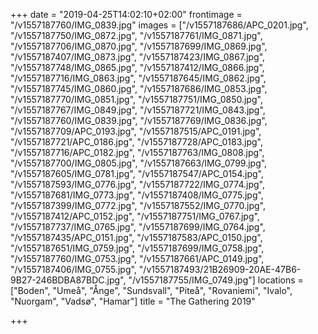 +++
date = "2019-04-25T14:02:10+02:00"
frontimage = "/v1557187760/IMG_0839.jpg"
images = ["/v1557187686/APC_0201.jpg", "/v1557187750/IMG_0872.jpg", "/v1557187761/IMG_0871.jpg", "/v1557187706/IMG_0870.jpg", "/v1557187699/IMG_0869.jpg", "/v1557187407/IMG_0873.jpg", "/v1557187423/IMG_0867.jpg", "/v1557187748/IMG_0865.jpg", "/v1557187412/IMG_0866.jpg", "/v1557187716/IMG_0863.jpg", "/v1557187645/IMG_0862.jpg", "/v1557187745/IMG_0860.jpg", "/v1557187686/IMG_0853.jpg", "/v1557187770/IMG_0851.jpg", "/v1557187751/IMG_0850.jpg", "/v1557187767/IMG_0849.jpg", "/v1557187721/IMG_0843.jpg", "/v1557187760/IMG_0839.jpg", "/v1557187769/IMG_0836.jpg", "/v1557187709/APC_0193.jpg", "/v1557187515/APC_0191.jpg", "/v1557187721/APC_0186.jpg", "/v1557187728/APC_0183.jpg", "/v1557187716/APC_0182.jpg", "/v1557187763/IMG_0808.jpg", "/v1557187700/IMG_0805.jpg", "/v1557187663/IMG_0799.jpg", "/v1557187605/IMG_0781.jpg", "/v1557187547/APC_0154.jpg", "/v1557187593/IMG_0776.jpg", "/v1557187722/IMG_0774.jpg", "/v1557187681/IMG_0773.jpg", "/v1557187408/IMG_0775.jpg", "/v1557187399/IMG_0772.jpg", "/v1557187552/IMG_0770.jpg", "/v1557187412/APC_0152.jpg", "/v1557187751/IMG_0767.jpg", "/v1557187737/IMG_0765.jpg", "/v1557187699/IMG_0764.jpg", "/v1557187435/APC_0151.jpg", "/v1557187583/APC_0150.jpg", "/v1557187651/IMG_0759.jpg", "/v1557187699/IMG_0758.jpg", "/v1557187760/IMG_0753.jpg", "/v1557187661/APC_0149.jpg", "/v1557187406/IMG_0755.jpg", "/v1557187493/21B26909-20AE-47B6-9B27-246BDBA87BDC.jpg", "/v1557187755/IMG_0749.jpg"]
locations =  ["Boden", "Umeå", "Ånge", "Sundsvall", "Piteå", "Rovaniemi", "Ivalo", "Nuorgam", "Vadsø", "Hamar"]
title = "The Gathering 2019"
 
+++
